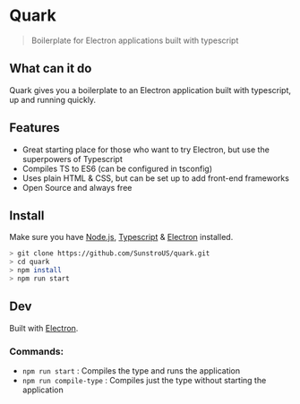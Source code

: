 # Quark

> Boilerplate for Electron applications built with typescript

## What can it do

Quark gives you a boilerplate to an Electron application built with typescript, up and running quickly.

## Features

- Great starting place for those who want to try Electron, but use the superpowers of Typescript
- Compiles TS to ES6 (can be configured in tsconfig)
- Uses plain HTML & CSS, but can be set up to add front-end frameworks
- Open Source and always free

## Install

Make sure you have [Node.js](http://nodejs.org/), [Typescript](https://www.typescriptlang.org/) & [Electron](http://electronjs.org/) installed.

```sh
> git clone https://github.com/SunstroUS/quark.git
> cd quark
> npm install
> npm run start
```

## Dev

Built with [Electron](https://electronjs.org).

### Commands:

- `npm run start` : Compiles the type and runs the application
- `npm run compile-type` : Compiles just the type without starting the application
